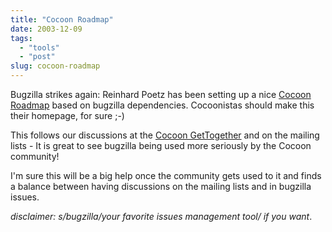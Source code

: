 ```yaml
---
title: "Cocoon Roadmap"
date: 2003-12-09
tags: 
  - "tools"
  - "post"
slug: cocoon-roadmap
---
```


Bugzilla strikes again: Reinhard Poetz has been setting up a nice [Cocoon Roadmap](http://nagoya.apache.org/bugzilla/showdependencytree.cgi?id=25320) based on bugzilla dependencies. Cocoonistas should make this their homepage, for sure ;-)

This follows our discussions at the [Cocoon GetTogether](http://orixo.com/events/gt2003/sessions.html#bertrand) and on the mailing lists - It is great to see bugzilla being used more seriously by the Cocoon community!

I'm sure this will be a big help once the community gets used to it and finds a balance between having discussions on the mailing lists and in bugzilla issues.

_disclaimer: s/bugzilla/your favorite issues management tool/ if you want_.

